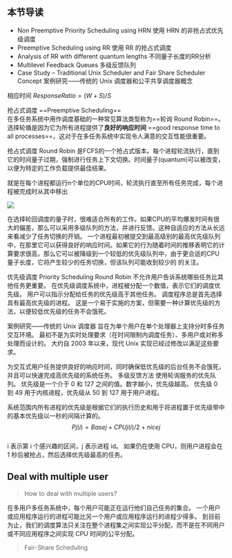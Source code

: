 ## 本节导读

- Non Preemptive Priority Scheduling using HRN 使用 HRN 的非抢占式优先级调度
- Preemptive Scheduling using RR 使用 RR 的抢占式调度
- Analysis of RR with different quantum lengths 不同量子长度的RR分析
- Multilevel Feedback Queues 多级反馈队列
- Case Study – Traditional Unix Scheduler and Fair Share Scheduler Concept 案例研究——传统的 Unix 调度器和公平共享调度器概念

相应时间 $Response Ratio = (W + S)/S$

抢占式调度 ==Preemptive Scheduling==  
在多任务系统中用作调度基础的一种常见算法类型称为==轮询 Round Robin==。 选择轮循是因为它为所有进程提供了**良好的响应时间** ==good response time to all processes==，这对于在多任务系统中实现令人满意的交互性能很重要。

抢占式调度 Round Robin 是FCFS的一个抢占式版本。每个进程轮流执行，直到它的时间量子过期，强制进行任务上下文切换。时间量子(quantum)可以被改变，以便为特定的工作负载提供最佳结果。

就是在每个进程都运行n个单位的CPU时间，轮流执行直至所有任务完成，每个进程被完成时从其中移出


![](Pasted%20image%2020220309142120.png)

在选择轮回调度的量子时，很难适合所有的工作。如果CPU的平均爆发时间有很大的偏差，那么可以采用多级队列的方法，并进行反馈。这种自适应的方法从长远来看减少了任务切换的开销。
一个进程最初被提交到最高级别的最高优先级队列中，在那里它可以获得良好的响应时间。如果它的行为随着时间的推移表明它的计算要求很高，那么它可以被降级到一个较低的优先级队列中，由于更合适的CPU量子长度，它将产生较少的任务切换，但该队列可能收到较少的 的关注。


优先级调度 Priority Scheduling 
Round Robin 不允许用户告诉系统哪些任务比其他任务更重要。 在优先级调度系统中，进程被分配一个数值，表示它们的调度优先级。 用户可以指示分配给任务的优先级高于其他任务。
调度程序总是首先选择具有最高优先级的进程。
这是一个易于实施的方案，但需要一种计算优先级的方法，以便较低优先级的任务不会饿死。

案例研究——传统的 Unix 调度器
旨在为单个用户在单个处理器上支持分时多任务交互环境。
最初不是为实时处理要求（在时间限制内调度任务）、多用户或对称多处理而设计的。
大约自 2003 年以来，现代 Unix 实现已经过修改以满足这些要求。

为交互式用户任务提供良好的响应时间，同时确保低优先级的后台任务不会饿死，并且可以快速完成高优先级的系统任务。
多级反馈方法
使用轮询服务的优先队列。
优先级是一个介于 0 和 127 之间的值。数字越小，优先级越高。 优先级 0 到 49 用于内核进程，优先级从 50 到 127 用于用户进程。

系统范围内所有进程的优先级是根据它们的执行历史和用于将进程置于优先级带中的基本优先级以一秒的间隔计算的。
$$Pj(i) = Basej + CPUj(i)/2 + nicej$$  
i 表示第 i 个感兴趣的区间，j 表示进程 id。 如果仍在使用 CPU，则用户进程会在 1 秒后被抢占，然后选择优先级最高的任务。


## Deal with multiple user

> How to deal with multiple users?

在多用户多任务系统中，每个用户可能正在运行他们自己任务的集合。 一个用户或应用程序运行的进程可能比另一个用户或应用程序运行的进程少得多。 到目前为止，我们的调度算法只关注在整个进程集之间实现公平分配，而不是在不同用户或不同应用程序之间实现 CPU 时间的公平分配。

> Fair-Share Scheduling





